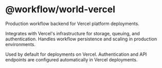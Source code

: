 # @workflow/world-vercel

Production workflow backend for Vercel platform deployments.

Integrates with Vercel's infrastructure for storage, queuing, and authentication. Handles workflow persistence and scaling in production environments.

Used by default for deployments on Vercel. Authentication and API endpoints are configured automatically in Vercel deployments.

